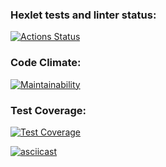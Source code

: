 ### Hexlet tests and linter status:

[![Actions Status](https://github.com/FTSx0/frontend-project-46/actions/workflows/hexlet-check.yml/badge.svg)](https://github.com/FTSx0/frontend-project-46/actions)

### Code Climate:

[![Maintainability](https://api.codeclimate.com/v1/badges/68b5ca739eef12fa4a2f/maintainability)](https://codeclimate.com/github/FTSx0/frontend-project-46/maintainability)

### Test Coverage:

[![Test Coverage](https://api.codeclimate.com/v1/badges/68b5ca739eef12fa4a2f/test_coverage)](https://codeclimate.com/github/FTSx0/frontend-project-46/test_coverage)

[![asciicast](https://asciinema.org/a/617275.svg)](https://asciinema.org/a/617275)
